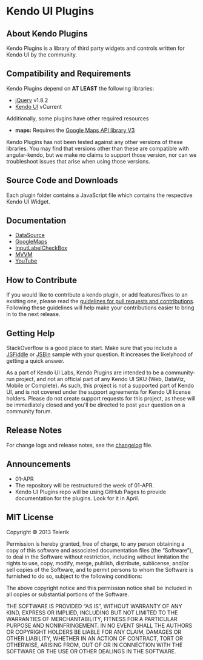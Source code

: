 # Kendo UI Plugins

## About Kendo Plugins

Kendo Plugins is a library of third party widgets and controls written for Kendo UI by the community.

## Compatibility and Requirements

Kendo Plugins depend on **AT LEAST** the following libraries:

- [jQuery](http://www.jquery.com) v1.8.2
- [Kendo UI](http://www.kendoui.com) vCurrent

Additionally, some plugins have other required resources

* **maps:** Requires the [Google Maps API library V3](https://developers.google.com/maps/documentation/javascript/)

Kendo Plugins has not been tested against any other versions of these libraries. You may find that versions other than these are compatible with angular-kendo, but we make no claims to support those version, nor can we troubleshoot issues that arise when using those versions.

## Source Code and Downloads

Each plugin folder contains a JavaScript file which contains the respective Kendo UI Widget.

## Documentation

* [DataSource](http://www.kendoui.com/blogs/teamblog/posts/12-04-10/creating_a_datasource_aware_kendo_ui_widget.aspx) 
* [GoogleMaps](http://kendo-labs.github.com/kendo-plugins)
* [InputLabelCheckBox](http://www.kendoui.com/blogs/teamblog/posts/12-10-16/inheriting_from_custom_widgets.aspx)
* [MVVM](http://www.kendoui.com/blogs/teamblog/posts/12-04-24/creating_a_kendo_ui_mvvm_widget.aspx)
* [YouTube](http://www.kendoui.com/blogs/teamblog/posts/12-04-03/creating_custom_kendo_ui_plugins.aspx)

## How to Contribute

If you would like to contribute a kendo plugin, or add features/fixes to an exsiting one, please read the [guidelines for pull requests and contributions](CONTRIBUTING.md). Following these guidelines will help make your contributions easier to bring in to the next release.

## Getting Help

StackOverflow is a good place to start.  Make sure that you include a [JSFiddle](http://www.jsfiddle.net) or [JSBin](http://www.jsbin.com) sample with your question.  It increases the likelyhood of getting a quick answer.

As a part of Kendo UI Labs, Kendo Plugins are intended to be a community-run project, and not an official part of any Kendo UI SKU (Web, DataViz, Mobile or Complete). As such, this project is not a supported part of Kendo UI, and is not covered under the support agreements for Kendo UI license holders. Please do not create support requests for this project, as these will be immediately closed and you'll be directed to post your question on a community forum.

## Release Notes

For change logs and release notes, see the [changelog](CHANGELOG.md) file.

## Announcements

* 01-APR
 * The repository will be restructured the week of 01-APR.
 * Kendo UI Plugins repo will be using GitHub Pages to provide documentation for the plugins.  Look for it in April.

## MIT License

Copyright © 2013 Telerik

Permission is hereby granted, free of charge, to any person obtaining a copy of this software and associated documentation files (the “Software”), to deal in the Software without restriction, including without limitation the rights to use, copy, modify, merge, publish, distribute, sublicense, and/or sell copies of the Software, and to permit persons to whom the Software is furnished to do so, subject to the following conditions:

The above copyright notice and this permission notice shall be included in all copies or substantial portions of the Software.

THE SOFTWARE IS PROVIDED “AS IS”, WITHOUT WARRANTY OF ANY KIND, EXPRESS OR IMPLIED, INCLUDING BUT NOT LIMITED TO THE WARRANTIES OF MERCHANTABILITY, FITNESS FOR A PARTICULAR PURPOSE AND NONINFRINGEMENT. IN NO EVENT SHALL THE AUTHORS OR COPYRIGHT HOLDERS BE LIABLE FOR ANY CLAIM, DAMAGES OR OTHER LIABILITY, WHETHER IN AN ACTION OF CONTRACT, TORT OR OTHERWISE, ARISING FROM, OUT OF OR IN CONNECTION WITH THE SOFTWARE OR THE USE OR OTHER DEALINGS IN THE SOFTWARE.
